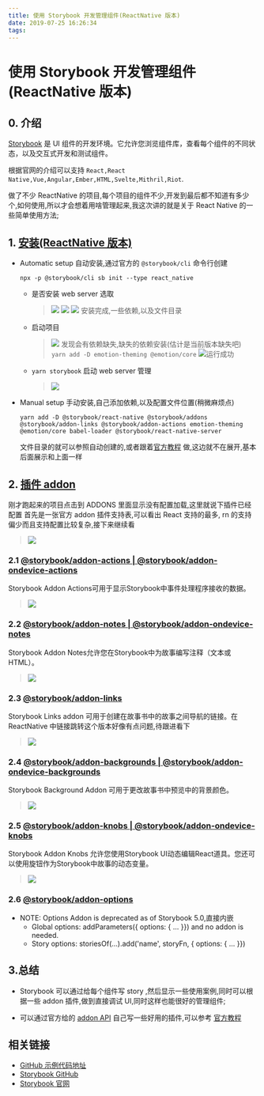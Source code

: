```yaml
---
title: 使用 Storybook 开发管理组件(ReactNative 版本)
date: 2019-07-25 16:26:34
tags:
---
```


# 使用 Storybook 开发管理组件(ReactNative 版本)

## 0. 介绍
[Storybook](https://storybook.js.org) 是 UI 组件的开发环境。它允许您浏览组件库，查看每个组件的不同状态，以及交互式开发和测试组件。

根据官网的介绍可以支持 `React,React Native,Vue,Angular,Ember,HTML,Svelte,Mithril,Riot`.

做了不少 ReactNative 的项目,每个项目的组件不少,开发到最后都不知道有多少个,如何使用,所以才会想着用啥管理起来,我这次讲的就是关于 React Native 的一些简单使用方法;

## 1. [安装(ReactNative 版本)](https://storybook.js.org/docs/guides/guide-react-native/)
* Automatic setup 自动安装,通过官方的 `@storybook/cli` 命令行创建 

	`npx -p @storybook/cli sb init --type react_native`
	
	* 是否安装 web server 选取

		> ![](https://ws1.sinaimg.cn/large/8bbf0afbly1g5byy5hvrmj21no0vq7a7.jpg)
![](https://ws1.sinaimg.cn/large/8bbf0afbly1g5byy5lhepj21no0vqtda.jpg)
![](https://ws1.sinaimg.cn/large/8bbf0afbly1g5byy5fi6pj21jy144na8.jpg)
安装完成,一些依赖,以及文件目录

	* 启动项目

		> ![](https://ws1.sinaimg.cn/large/8bbf0afbly1g5byy5yakej20q81g0wq9.jpg)
	发现会有依赖缺失,缺失的依赖安装(估计是当前版本缺失吧)
	`yarn add -D emotion-theming @emotion/core`
	![](https://ws1.sinaimg.cn/large/8bbf0afbly1g5byy5kfm6g208e0gkgu5.gif)运行成功
	
	* `yarn storybook` 启动 web server 管理
		> ![](https://ws1.sinaimg.cn/large/8bbf0afbly1g5byy5k5paj22081d018u.jpg)

* Manual setup 手动安装,自己添加依赖,以及配置文件位置(稍微麻烦点)
	
	`yarn add -D @storybook/react-native @storybook/addons @storybook/addon-links @storybook/addon-actions emotion-theming @emotion/core babel-loader @storybook/react-native-server`
	
	文件目录的就可以参照自动创建的,或者跟着[官方教程](https://storybook.js.org/docs/guides/guide-react-native/)
做,这边就不在展开,基本后面展示和上面一样

## 2. [插件 addon](https://storybook.js.org/addons/)
刚才跑起来的项目点击到 ADDONS 里面显示没有配置加载,这里就说下插件已经配置
首先是一张官方 addon 插件支持表,可以看出 React 支持的最多, rn 的支持偏少而且支持配置比较复杂,接下来继续看
> ![](https://ws1.sinaimg.cn/large/8bbf0afbly1g5bzxfrlx0j21dy1f4wm1.jpg)

### 2.1 [@storybook/addon-actions | @storybook/addon-ondevice-actions](https://github.com/storybookjs/storybook/tree/master/addons/actions)
Storybook Addon Actions可用于显示Storybook中事件处理程序接收的数据。

> ![](https://ws1.sinaimg.cn/large/8bbf0afbly1g5c1fkd964j20r01g4q4p.jpg)

### 2.2 [@storybook/addon-notes | @storybook/addon-ondevice-notes](https://github.com/storybookjs/storybook/tree/next/addons/notes)
Storybook Addon Notes允许您在Storybook中为故事编写注释（文本或HTML）。

> ![](https://ws1.sinaimg.cn/large/8bbf0afbly1g5c2avs030j20r01g4tah.jpg)

### 2.3 [@storybook/addon-links](https://github.com/storybookjs/storybook/tree/next/addons/links)
Storybook Links addon 可用于创建在故事书中的故事之间导航的链接。在 ReactNative 中链接跳转这个版本好像有点问题,待跟进看下

> ![](https://ws1.sinaimg.cn/large/8bbf0afbly1g5c2msbup2g207w0fi79q.gif)

### 2.4 [@storybook/addon-backgrounds | @storybook/addon-ondevice-backgrounds](https://github.com/storybookjs/storybook/tree/next/addons/backgrounds)
Storybook Background Addon 可用于更改故事书中预览中的背景颜色。

> ![](https://ws1.sinaimg.cn/large/8bbf0afbly1g5c2y0e85yg207w0fi0wd.gif)

### 2.5 [@storybook/addon-knobs | @storybook/addon-ondevice-knobs](https://github.com/storybookjs/storybook/tree/next/addons/knobs)
Storybook Addon Knobs 允许您使用Storybook UI动态编辑React道具。您还可以使用旋钮作为Storybook中故事的动态变量。

> ![](https://ws1.sinaimg.cn/large/8bbf0afbly1g5c35lg0pbg207w0fiada.gif)

### 2.6 [@storybook/addon-options](https://github.com/storybookjs/storybook/tree/next/addons/options)
* NOTE: Options Addon is deprecated as of Storybook 5.0,直接内嵌
	* Global options: addParameters({ options: { ... }}) and no addon is needed.
	* Story options: storiesOf(...).add('name', storyFn, { options: { ... }})

## 3.总结
* Storybook 可以通过给每个组件写 story ,然后显示一些使用案例,同时可以根据一些 addon 插件,做到直接调试 UI,同时这样也能很好的管理组件;

* 可以通过官方给的 [addon API](https://storybook.js.org/docs/addons/api/) 自己写一些好用的插件,可以参考 [官方教程](https://storybook.js.org/docs/addons/writing-addons/)


## 相关链接
* [GitHub 示例代码地址](https://github.com/strawferry/storybookrn.git)
* [Storybook GitHub](https://github.com/storybookjs/storybook)
* [Storybook 官网](https://storybook.js.org)